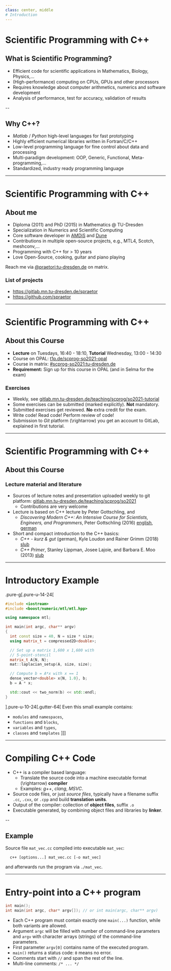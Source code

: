 ```yaml
---
class: center, middle
# Introduction
---
```


# Scientific Programming with C++

## What is Scientific Programming?
- Efficient code for scientific applications in Mathematics, Biology, Physics,...
- (High-performance) computing on CPUs, GPUs and other processors
- Requires knowledge about computer arithmetics, numerics and software development
- Analysis of performance, test for accuracy, validation of results

--

## Why C++?
- *Matlab* / *Python* high-level languages for fast prototyping
- Highly efficient numerical libraries written in Fortran/C/C++
- Low-level programming language for fine control about data and processing
- Multi-paradigm development: OOP, Generic, Functional, Meta-programming,...
- Standardized, industry ready programming language

---

# Scientific Programming with C++

## About me
- Diploma (2011) and PhD (2015) in Mathematics @ TU-Dresden
- Specialization in Numerics and Scientific Computing
- Core software developer in [AMDiS](https://gitlab.mn.tu-dresden.de/amdis) and [Dune](https://dune-project.org)
- Contributions in multiple open-source projects, e.g., MTL4, Scotch, meshconv,...
- Programming with C++ for > 10 years
- Love Open-Source, cooking, guitar and piano playing

Reach me via [@praetori:tu-dresden.de](https://matrix.tu-dresden.de/#/room/@praetori:tu-dresden.de)
on matrix.

### List of projects
- https://gitlab.mn.tu-dresden.de/spraetor
- https://github.com/spraetor

---

# Scientific Programming with C++

## About this Course
- **Lecture** on Tuesdays, 16:40 - 18:10, **Tutorial** Wednesday, 13:00 - 14:30
- Course on OPAL: [t1p.de/scprog-so2021-opal](https://t1p.de/scprog-so2021-opal)
- Course in matrix: [#scprog-so2021:tu-dresden.de](https://matrix.tu-dresden.de/#/room/#scprog-so2021:tu-dresden.de)
- **Requirement:** Sign up for this course in OPAL (and in Selma for the exam)

### Exercises
- Weekly, see [gitlab.mn.tu-dresden.de/teaching/scprog/so2021-tutorial](https://gitlab.mn.tu-dresden.de/teaching/scprog/so2021-tutorial)
- Some exercises can be submitted (marked explicitly). **Not** mandatory.
- Submitted exercises get reviewed. **No** extra credit for the exam.
- Write code! Read code! Perform review of code!
- Submission to *Git* platform \(\rightarrow\) you get an account to GitLab, explained in first tutorial.

---

# Scientific Programming with C++

## About this Course
### Lecture material and literature
- Sources of lecture notes and presentation uploaded weekly to git platform:
  [gitlab.mn.tu-dresden.de/teaching/scprog/so2021](https://gitlab.mn.tu-dresden.de/teaching/scprog/so2021)
  * Contributions are very welcome
- Lecture is based on C++ lecture by Peter Gottschling, and
  * *Discovering Modern C++: An Intensive Course for Scientists, Engineers, and Programmers*, Peter Gottschling (2016)
    [english](https://katalog.slub-dresden.de/id/0-168021375X), [german](https://katalog.slub-dresden.de/id/0-1664569537)
- Short and compact introduction to the C++ basics:
  * *C++ - kurz & gut* (german), Kyle Loudon and Rainer Grimm (2018) [slub](https://katalog.slub-dresden.de/id/0-1680134132)
  * *C++ Primer*, Stanley Lippman, Josee Lajoie, and Barbara E. Moo (2013) [slub](https://katalog.slub-dresden.de/id/0-1680337130)

---

# Introductory Example

.pure-g[.pure-u-14-24[
```c++
#include <iostream>
#include <boost/numeric/mtl/mtl.hpp>

using namespace mtl;

int main(int argc, char** argv)
{
  int const size = 40, N = size * size;
  using matrix_t = compressed2D<double>;

  // Set up a matrix 1,600 x 1,600 with
  // 5-point-stencil
  matrix_t A{N, N};
  mat::laplacian_setup(A, size, size);

  // Compute b = A*x with x == 1
  dense_vector<double> x{N, 1.0}, b;
  b = A * x;

  std::cout << two_norm(b) << std::endl;
}
```
].pure-u-10-24[.gutter-64[
Even this small example contains:
- `modules` and `namespaces`,
- `functions` and `blocks`,
- `variables` and `types`,
- `classes` and `templates`
]]]

---

# Compiling C++ Code

-   C++ is a compiler based language:
    * Translate the source code into a machine executable format \(\rightarrow\) **compiler**
    * Examples: *g++*, *clang*, *MSVC*.
-   Source code files, or just *source files*, typically have a filename
    suffix `.cc`, `.cxx`, or `.cpp` and build **translation units**.
-   Output of the compiler: collection of **object files**, suffix `.o`
-   Executable generated, by combining object files and libraries by **linker**.

--

## Example
Source file `mat_vec.cc` compiled into executable `mat_vec`:

```
  c++ [options...] mat_vec.cc [-o mat_vec]
```

and afterwards run the program via `./mat_vec`.

---

# Entry-point into a C++ program

```c++
int main();
int main(int argc, char* argv[]); // or int main(argc, char** argv)
```

- Each C++ program must contain exactly one `main(...)` function, while both variants are allowed.
- Argument `argc` will be filled with number of command-line parameters and `argv` with character
  arrays (strings) of the command-line parameters.
- First parameter `argv[0]` contains name of the executed program.
- `main()` returns a status code: `0` means no error.
- Comments start with `//` and span the rest of the line.
- Multi-line comments: `/* ... */`